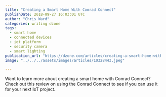 ```yaml
---
title: "Creating a Smart Home With Conrad Connect"
publishDate: 2018-09-27 16:03:01 UTC
author: "Chris Ward"
categories: writing dzone
tags:
  - smart home
  - connected devices
  - iot platform
  - security camera
  - smart lighting
publication_url: "https://dzone.com/articles/creating-a-smart-home-with-conrad-connect"
image: "../../../assets/images/articles/10328443.jpeg"

---
```

Want to learn more about creating a smart home with Conrad Connect? Check out this review on using the Conrad Connect to see if you can use it for your next IoT project.

